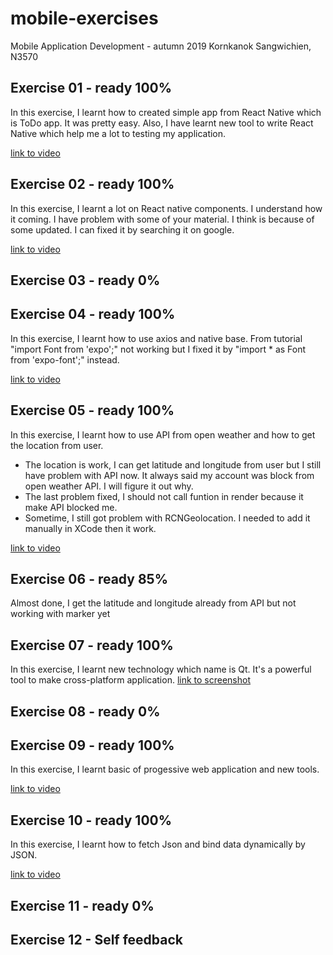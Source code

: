 # mobile-exercises
Mobile Application Development - autumn 2019
Kornkanok Sangwichien, N3570

Exercise 01 - ready 100%
------------------------
In this exercise, I learnt how to created simple app from React Native which is ToDo app.
It was pretty easy. Also, I have learnt new tool to write React Native 
which help me a lot to testing my application.

[link to video](https://youtu.be/phzYuXEZ1DE)

Exercise 02 - ready 100%
------------------------
In this exercise, I learnt a lot on React native components. I understand how it coming.
I have problem with some of your material. I think is because of some updated. I can fixed it by searching it on google. 

[link to video](https://youtu.be/TsQfvsPI680)

Exercise 03 - ready 0%
------------------------

Exercise 04 - ready 100%
------------------------
In this exercise, I learnt how to use axios and native base.
From tutorial "import Font from 'expo';" not working but I fixed it by "import * as Font from 'expo-font';" instead.

[link to video](https://youtu.be/dTyQfO1AAR0)

Exercise 05 - ready 100%
------------------------
In this exercise, I learnt how to use API from open weather and how to get the location from user.
- The location is work, I can get latitude and longitude from user but I still have problem with API now. 
It always said my account was block from open weather API. I will figure it out why.
- The last problem fixed, I should not call funtion in render because it make API blocked me.
- Sometime, I still got problem with RCNGeolocation. I needed to add it manually in XCode then it work. 

[link to video](https://youtu.be/yeVHQ2nPcmo)

Exercise 06 - ready 85%
------------------------
Almost done, I get the latitude and longitude already from API but not working with marker yet

Exercise 07 - ready 100%
------------------------
In this exercise, I learnt new technology which name is Qt. It's a powerful tool to make cross-platform application.
[link to screenshot](https://gitlab.labranet.jamk.fi/N3570/mobile-exercises/blob/master/accelBubble/Screenshot.png)

Exercise 08 - ready 0%
------------------------

Exercise 09 - ready 100%
------------------------
In this exercise, I learnt basic of progessive web application and new tools. 

[link to video](https://youtu.be/2mrQbalMXaE)

Exercise 10 - ready 100%
------------------------
In this exercise, I learnt how to fetch Json and bind data dynamically by JSON. 

[link to video](https://gitlab.labranet.jamk.fi/N3570/mobile-exercises/raw/37bfb034ba274badbfc9712cadb2a34e8bfa636e/Sodexo/Screenshot.png)


Exercise 11 - ready 0%
------------------------

Exercise 12 - Self feedback
------------------------